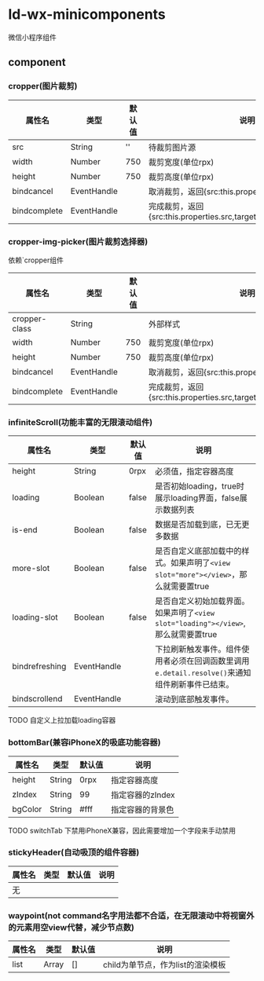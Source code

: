 # ld-wx-minicomponents
微信小程序组件

## component
### cropper(图片裁剪)
|属性名|类型|默认值|说明
|----|---|---|---|
|src|String|''|待裁剪图片源
|width|Number|750|裁剪宽度(单位rpx)
|height|Number|750|裁剪高度(单位rpx)
|bindcancel|EventHandle||取消裁剪，返回{src:this.properties.src,target:''}
|bindcomplete|EventHandle||完成裁剪，返回{src:this.properties.src,target:`'http://tmp/xxxx.png'`}

### cropper-img-picker(图片裁剪选择器)
依赖`cropper组件

|属性名|类型|默认值|说明
|----|---|---|---|
|cropper-class|String||外部样式
|width|Number|750|裁剪宽度(单位rpx)
|height|Number|750|裁剪高度(单位rpx)
|bindcancel|EventHandle||取消裁剪，返回{src:this.properties.src,target:''}
|bindcomplete|EventHandle||完成裁剪，返回{src:this.properties.src,target:`'http://tmp/xxxx.png'`}

### infiniteScroll(功能丰富的无限滚动组件)
|属性名|类型|默认值|说明
|----|---|---|---|
|height|String|0rpx|必须值，指定容器高度
|loading|Boolean|false|是否初始loading，true时展示loading界面，false展示数据列表|
|is-end|Boolean|false|数据是否加载到底，已无更多数据|
|more-slot|Boolean|false|是否自定义底部加载中的样式。如果声明了`<view slot="more"></view>`，那么就需要置true|
|loading-slot|Boolean|false|是否自定义初始加载界面。如果声明了`<view slot="loading"></view>`,那么就需要置true|
|bindrefreshing|EventHandle||下拉刷新触发事件。组件使用者必须在回调函数里调用`e.detail.resolve()`来通知组件刷新事件已结束。
|bindscrollend|EventHandle||滚动到底部触发事件。

TODO 自定义上拉加载loading容器

### bottomBar(兼容iPhoneX的吸底功能容器)
|属性名|类型|默认值|说明
|----|---|---|---|
|height|String|0rpx|指定容器高度
|zIndex|String|99|指定容器的zIndex
|bgColor|String|#fff|指定容器的背景色

TODO switchTab 下禁用iPhoneX兼容，因此需要增加一个字段来手动禁用

### stickyHeader(自动吸顶的组件容器)
|属性名|类型|默认值|说明
|----|---|---|---|
|无|||

### waypoint(not command名字用法都不合适，在无限滚动中将视窗外的元素用空view代替，减少节点数)
|属性名|类型|默认值|说明
|----|---|---|---|
|list|Array|[]| child为单节点，作为list的渲染模板 |
